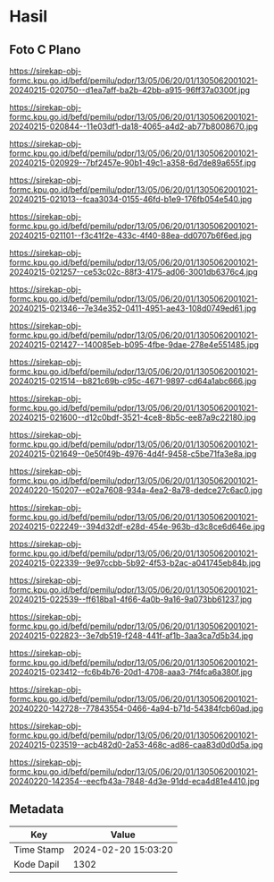 # Hasil

## Foto C Plano

https://sirekap-obj-formc.kpu.go.id/befd/pemilu/pdpr/13/05/06/20/01/1305062001021-20240215-020750--d1ea7aff-ba2b-42bb-a915-96ff37a0300f.jpg

https://sirekap-obj-formc.kpu.go.id/befd/pemilu/pdpr/13/05/06/20/01/1305062001021-20240215-020844--11e03df1-da18-4065-a4d2-ab77b8008670.jpg

https://sirekap-obj-formc.kpu.go.id/befd/pemilu/pdpr/13/05/06/20/01/1305062001021-20240215-020929--7bf2457e-90b1-49c1-a358-6d7de89a655f.jpg

https://sirekap-obj-formc.kpu.go.id/befd/pemilu/pdpr/13/05/06/20/01/1305062001021-20240215-021013--fcaa3034-0155-46fd-b1e9-176fb054e540.jpg

https://sirekap-obj-formc.kpu.go.id/befd/pemilu/pdpr/13/05/06/20/01/1305062001021-20240215-021101--f3c41f2e-433c-4f40-88ea-dd0707b6f6ed.jpg

https://sirekap-obj-formc.kpu.go.id/befd/pemilu/pdpr/13/05/06/20/01/1305062001021-20240215-021257--ce53c02c-88f3-4175-ad06-3001db6376c4.jpg

https://sirekap-obj-formc.kpu.go.id/befd/pemilu/pdpr/13/05/06/20/01/1305062001021-20240215-021346--7e34e352-0411-4951-ae43-108d0749ed61.jpg

https://sirekap-obj-formc.kpu.go.id/befd/pemilu/pdpr/13/05/06/20/01/1305062001021-20240215-021427--140085eb-b095-4fbe-9dae-278e4e551485.jpg

https://sirekap-obj-formc.kpu.go.id/befd/pemilu/pdpr/13/05/06/20/01/1305062001021-20240215-021514--b821c69b-c95c-4671-9897-cd64a1abc666.jpg

https://sirekap-obj-formc.kpu.go.id/befd/pemilu/pdpr/13/05/06/20/01/1305062001021-20240215-021600--d12c0bdf-3521-4ce8-8b5c-ee87a9c22180.jpg

https://sirekap-obj-formc.kpu.go.id/befd/pemilu/pdpr/13/05/06/20/01/1305062001021-20240215-021649--0e50f49b-4976-4d4f-9458-c5be71fa3e8a.jpg

https://sirekap-obj-formc.kpu.go.id/befd/pemilu/pdpr/13/05/06/20/01/1305062001021-20240220-150207--e02a7608-934a-4ea2-8a78-dedce27c6ac0.jpg

https://sirekap-obj-formc.kpu.go.id/befd/pemilu/pdpr/13/05/06/20/01/1305062001021-20240215-022249--394d32df-e28d-454e-963b-d3c8ce6d646e.jpg

https://sirekap-obj-formc.kpu.go.id/befd/pemilu/pdpr/13/05/06/20/01/1305062001021-20240215-022339--9e97ccbb-5b92-4f53-b2ac-a041745eb84b.jpg

https://sirekap-obj-formc.kpu.go.id/befd/pemilu/pdpr/13/05/06/20/01/1305062001021-20240215-022539--ff618ba1-4f66-4a0b-9a16-9a073bb61237.jpg

https://sirekap-obj-formc.kpu.go.id/befd/pemilu/pdpr/13/05/06/20/01/1305062001021-20240215-022823--3e7db519-f248-441f-af1b-3aa3ca7d5b34.jpg

https://sirekap-obj-formc.kpu.go.id/befd/pemilu/pdpr/13/05/06/20/01/1305062001021-20240215-023412--fc6b4b76-20d1-4708-aaa3-7f4fca6a380f.jpg

https://sirekap-obj-formc.kpu.go.id/befd/pemilu/pdpr/13/05/06/20/01/1305062001021-20240220-142728--77843554-0466-4a94-b71d-54384fcb60ad.jpg

https://sirekap-obj-formc.kpu.go.id/befd/pemilu/pdpr/13/05/06/20/01/1305062001021-20240215-023519--acb482d0-2a53-468c-ad86-caa83d0d0d5a.jpg

https://sirekap-obj-formc.kpu.go.id/befd/pemilu/pdpr/13/05/06/20/01/1305062001021-20240220-142354--eecfb43a-7848-4d3e-91dd-eca4d81e4410.jpg


## Metadata

| Key        | Value               |
| ---------- | ------------------- |
| Time Stamp | 2024-02-20 15:03:20 |
| Kode Dapil | 1302                |



